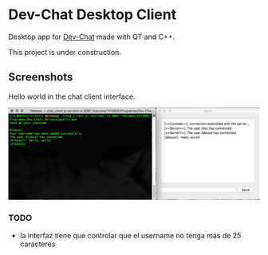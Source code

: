 # Dev-Chat Desktop Client

Desktop app for [Dev-Chat][1] made with QT and C++.

This project is under construction.
## Screenshots
Hello world in the chat client interface.

![Hello, World](https://github.com/Alkesst/Dev-ChatDesktop/blob/master/screenshots/firstWan.png)

### TODO
- la interfaz tiene que controlar que el username no tenga más de 25 caracteres




 [1]: http://github.com/alkesst/Dev-Chat
